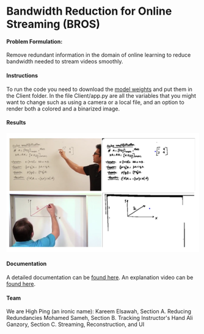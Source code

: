 # Bandwidth Reduction for Online Streaming (BROS)
#### Problem Formulation:
Remove redundant information in the domain of online learning to reduce bandwidth needed to stream videos smoothly.

#### Instructions
To run the code you need to download the [model weights](https://drive.google.com/open?id=1A63-SeM1nZeB8d5VfW1cN3j0VSSIj01o) and put them in the Client folder. In the file Client/app.py are all the variables that you might want to change such as using a camera or a local file, and an option to render both a colored and a binarized image.

#### Results
![Reduced Frames Examples](results/results.png "Reduced Frames")

#### Documentation
A detailed documentation can be [found here](https://drive.google.com/open?id=19PL7v864DR6zMe8YZwuvf0tsw9yDUB_Y).
An explanation video can be [found here](https://drive.google.com/open?id=1U0yhN_ns0gGvCQ1EkgkCCHOL2yXEwabu).

#### Team
We are High Ping (an ironic name):
Kareem Elsawah, Section A. Reducing Redundancies
Mohamed Sameh,  Section B. Tracking Instructor's Hand
Ali Ganzory,    Section C. Streaming, Reconstruction, and UI
